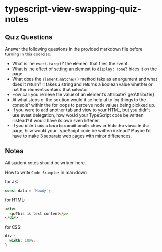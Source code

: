 # typescript-view-swapping-quiz-notes

## Quiz Questions

Answer the following questions in the provided markdown file before turning in this exercise:

- What is the `event.target`?
  the element that fires the event.
- What is the effect of setting an element to `display: none`?
  hides it on the page.
- What does the `element.matches()` method take as an argument and what does it return?
  It takes a string and returns a boolean value whether or not the element contains that selector.
- How can you retrieve the value of an element's attribute?
  getAttribute()
- At what steps of the solution would it be helpful to log things to the console?
  within the for loops to perceive node values being pickked up.
- If you were to add another tab and view to your HTML, but you didn't use event delegation, how would your TypeScript code be written instead?
  it would have its own even listener.
- If you didn't use a loop to conditionally show or hide the views in the page, how would your TypeScript code be written instead?
  Maybe I'd have to make 3 separate web pages with minor differences.

## Notes

All student notes should be written here.

How to write `Code Examples` in markdown

for JS:

```javascript
const data = 'Howdy';
```

for HTML:

```html
<div>
  <p>This is text content</p>
</div>
```

for CSS:

```css
div {
  width: 100%;
}
```

